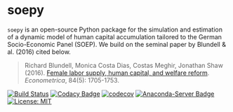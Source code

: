 # soepy

``soepy`` is an open-source Python package for the simulation and estimation of a dynamic model of human capital accumulation tailored to the German Socio-Economic Panel (SOEP). We build on the seminal paper by Blundell & al. (2016) cited below.

> Richard Blundell, Monica Costa Dias, Costas Meghir, Jonathan Shaw (2016). [Female labor supply, human capital, and welfare reform](https://doi.org/10.3982/ECTA11576). *Econometrica*, 84(5): 1705-1753.


[![Build Status](https://travis-ci.org/OpenSourceEconomics/soepy.svg?branch=master)](https://travis-ci.org/OpenSourceEconomics/soepy) 
[![Codacy Badge](https://api.codacy.com/project/badge/Grade/a5740a4444f945418feec63bb79bd51b)](https://www.codacy.com/app/SeBecker/soepy?utm_source=github.com&amp;utm_medium=referral&amp;utm_content=OpenSourceEconomics/soepy&amp;utm_campaign=Badge_Grade)
[![codecov](https://codecov.io/gh/OpenSourceEconomics/soepy/branch/master/graph/badge.svg)](https://codecov.io/gh/OpenSourceEconomics/soepy)
[![Anaconda-Server Badge](https://anaconda.org/opensourceeconomics/soepy/badges/installer/conda.svg)](https://conda.anaconda.org/opensourceeconomics)
[![License: MIT](https://img.shields.io/badge/License-MIT-blue.svg)](https://github.com/OpenSourceEconomics/soepy/blob/master/LICENSE)


